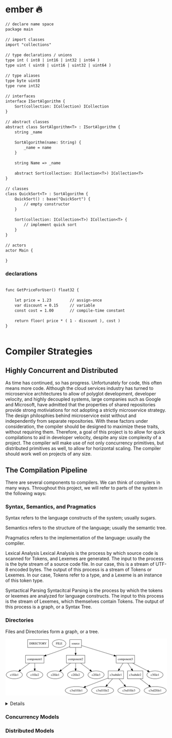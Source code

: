 # ember 🔥

```
// declare name space
package main

// import classes
import "collections"

// type declarations / unions
type int ( int8 | int16 | int32 | int64 )
type uint ( uint8 | uint16 | uint32 | uint64 )

// type aliases
type byte uint8
type rune int32

// interfaces
interface ISortAlgorithm {
    Sort(collection: ICollection) ICollection 
}

// abstract classes 
abstract class SortAlgorithm<T> : ISortAlgorithm {
    string _name

    SortAlgorithm(name: String) {
        _name = name
    }

    string Name => _name

    abstract Sort(collection: ICollection<T>) ICollection<T>
}

// classes
class QuickSort<T> : SortAlgorithm {
    QuickSort() : base("QuickSort") {
        // empty constructor
    } 

    Sort(collection: ICollection<T>) ICollection<T> {
        // implement quick sort
    }
}

// actors
actor Main {

}
```



### declarations

```

func GetPriceForUser() float32 {

    let price = 1.23        // assign-once 
    var discount = 0.15     // variable
    const cost = 1.00       // compile-time constant

    return floor( price * ( 1 - discount ), cost )
}


```

# Compiler Strategies

## Highly Concurrent and Distributed

As time has continued, so has progress. Unfortunately for code, this often means more code. Although the cloud services industry has turned to microservice architectures to allow of polyglot development, developer velocity, and highly decoupled systems, large companies such as Google and Microsoft, have admitted that the properties of shared repositories provide strong motiviations for not adopting a strictly microservice strategy. The design philosphies behind microservice exist without and independently from separate repositories. With these factors under consideration, the compiler should be designed to maximize these traits, without requiring them. Therefore, a goal of this project is to allow for quick compilations to aid in developer velocity, despite any size complexity of a project. The compiler will make use of not only concurrency primitives, but distributed primitives as well, to allow for horizontal scaling. The compiler should work well on projects of any size.

## The Compilation Pipeline

There are several components to compilers. We can think of compilers in many ways. Throughout this project, we will refer to parts of the system in the following ways:

### Syntax, Semantics, and Pragmatics

Syntax refers to the language constructs of the system; usually sugars.

Semantics refers to the structure of the language; usually the semantic tree. 

Pragmatics refers to the implementation of the language: usually the compiler.


Lexical Analysis
Lexical Analysis is the process by which source code is scanned for Tokens, and Lexemes are generated. The input to the process is the byte stream of a source code file. In our case, this is a stream of UTF-8 encoded bytes. The output of this process is a stream of Tokens or Lexemes. In our case, Tokens refer to a type, and a Lexeme is an instance of this token type.

Syntactical Parsing
Syntacitcal Parsing is the process by which the tokens or lexemes are analyzed for language constructs. The input to this process is the stream of Lexemes, which themselves contain Tokens. The output of this process is a graph, or a Syntax Tree.

### Directories

Files and Directories form a graph, or a tree. 


![File System Graph](docs/img/fsgraph.svg)
<details> 

digraph G { DIRECTORY [shape=box]; FILE; source [shape=box]; component1 [shape=box]; component2 [shape=box]; component3 [shape=box]; c3subdir1 [shape=box]; c3subdir2 [shape=box]; source -> component1; source -> component2; source -> component3; component1 -> c1file1; component1 -> c1file2; component2 -> c2file1; component2 -> c2file2; component2 -> c2file3; component3 -> c3file1; component3 -> c3subdir1; component3 -> c3subdir2; c3subdir1 -> c3sd1file1; c3subdir1 -> c3sd1file2; c3subdir1 -> c3sd1file3; c3subdir2 -> c3sd2file1; }
</details>

### Concurrency Models

### Distributed Models
